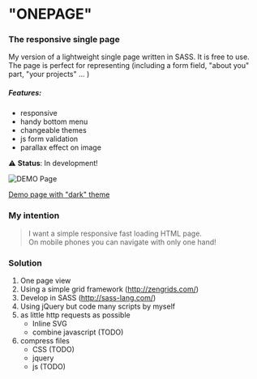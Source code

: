 # "ONEPAGE"
### The responsive single page

My version of a lightweight single page written in SASS. It is free to use.<br />
The page is perfect for representing (including a form field, "about you" part, "your projects" ... )

##### Features:
- responsive
- handy bottom menu
- changeable themes
- js form validation
- parallax effect on image

:warning: __Status__: In development!

![DEMO Page](http://www.digiboarder/demo/onepage/qrcode.png "DEMO Page")

[Demo page with "dark" theme](http://www.digiboarder/demo/onepage "DEMO Page")


### My intention

> I want a simple responsive fast loading HTML page.<br />
> On mobile phones you can navigate with only one hand!

### Solution 

1. One page view
2. Using a simple grid framework (http://zengrids.com/)
3. Develop in SASS (http://sass-lang.com/)
4. Using jQuery but code many scripts by myself
5. as little http requests as possible
	* Inline SVG
	* combine javascript (TODO)
6. compress files
	* CSS (TODO)
	* jquery
	* js (TODO)
	
	

